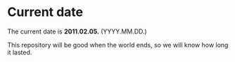 # Current date

The current date is **2011.02.05.** (YYYY.MM.DD.)

This repository will be good when the world ends, so we will know how long it lasted.
